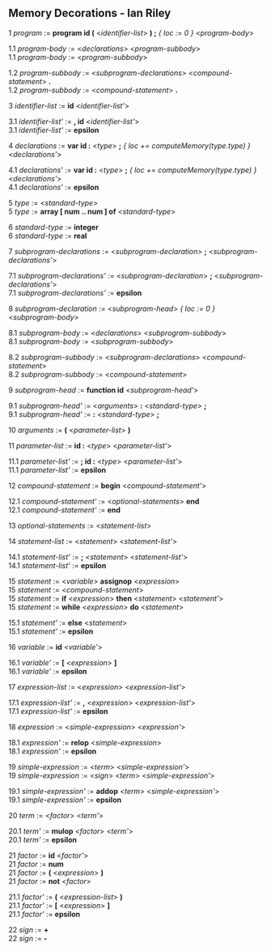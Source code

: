 ## Memory Decorations - Ian Riley

1 _program_ := **program id (** <_identifier-list_> **) ;** _{ loc := 0 }_ <_program-body_>

1.1 _program-body_ := <_declarations_> <_program-subbody_> <br>
1.1 _program-body_ := <_program-subbody_>

1.2 _program-subbody_ := <_subprogram-declarations_> <_compound-statement_> **.** <br>
1.2 _program-subbody_ := <_compound-statement_> **.**

3 _identifier-list_ := **id** <_identifier-list'_>

3.1 _identifier-list'_ := **, id** <_identifier-list'_> <br>
3.1 _identifier-list'_ := **epsilon**

4 _declarations_ := **var id :** <_type_> **;** _{ loc += computeMemory(type.type) }_ <_declarations'_>

4.1 _declarations'_ := **var id :** <_type_> **;** _{ loc += computeMemory(type.type) }_ <_declarations'_> <br>
4.1 _declarations'_ := **epsilon**

5 _type_ := <_standard-type_> <br>
5 _type_ := **array [ num .. num ] of** <_standard-type_>

6 _standard-type_ := **integer** <br>
6 _standard-type_ := **real**

7 _subprogram-declarations_ := <_subprogram-declaration_> **;** <_subprogram-declarations'_>

7.1 _subprogram-declarations'_ := <_subprogram-declaration_> **;** <_subprogram-declarations'_> <br>
7.1 _subprogram-declarations'_ := **epsilon**

8 _subprogram-declaration_ := <_subprogram-head_> _{ loc := 0 }_ <_subprogram-body_>

8.1 _subprogram-body_ := <_declarations_> <_subprogram-subbody_> <br>
8.1 _subprogram-body_ := <_subprogram-subbody_>

8.2 _subprogram-subbody_ := <_subprogram-declarations_> <_compound-statement_> <br>
8.2 _subprogram-subbody_ := <_compound-statement_>

9 _subprogram-head_ := **function id** <_subprogram-head'_>

9.1 _subprogram-head'_ := <_arguments_> **:** <_standard-type_> **;** <br>
9.1 _subprogram-head'_ := **:** <_standard-type_> **;**

10 _arguments_ := **(** <_parameter-list_> **)**

11 _parameter-list_ := **id :** <_type_> <_parameter-list'_>

11.1 _parameter-list'_ := **; id :** <_type_> <_parameter-list'_> <br>
11.1 _parameter-list'_ := **epsilon**

12 _compound-statement_ := **begin** <_compound-statement'_>

12.1 _compound-statement'_ := <_optional-statements_> **end** <br>
12.1 _compound-statement'_ := **end**

13 _optional-statements_ := <_statement-list_>

14 _statement-list_ := <_statement_> <_statement-list'_>

14.1 _statement-list'_ := **;** <_statement_> <_statement-list'_> <br>
14.1 _statement-list'_ := **epsilon**

15 _statement_ := <_variable_> **assignop** <_expression_> <br>
15 _statement_ := <_compound-statement_> <br>
15 _statement_ := **if** <_expression_> **then** <_statement_> <_statement'_> <br>
15 _statement_ := **while** <_expression_> **do** <_statement_>

15.1 _statement'_ := **else** <_statement_> <br>
15.1 _statement'_ := **epsilon**

16 _variable_ := **id** <_variable'_>

16.1 _variable'_ := **[** <_expression_> **]** <br>
16.1 _variable'_ := **epsilon**

17 _expression-list_ := <_expression_> <_expression-list'_>

17.1 _expression-list'_ := **,** <_expression_> <_expression-list'_> <br>
17.1 _expression-list'_ := **epsilon**

18 _expression_ := <_simple-expression_> <_expression'_>

18.1 _expression'_ := **relop** <_simple-expression_> <br>
18.1 _expression'_ := **epsilon**

19 _simple-expression_ := <_term_> <_simple-expression'_> <br>
19 _simple-expression_ := <_sign_> <_term_> <_simple-expression'_>

19.1 _simple-expression'_ := **addop** <_term_> <_simple-expression'_> <br>
19.1 _simple-expression'_ := **epsilon**

20 _term_ := <_factor_> <_term'_>

20.1 _term'_ := **mulop** <_factor_> <_term'_> <br>
20.1 _term'_ := **epsilon**

21 _factor_ := **id** <_factor'_> <br>
21 _factor_ := **num** <br>
21 _factor_ := **(** <_expression_> **)** <br>
21 _factor_ := **not** <_factor_>

21.1 _factor'_ := **(** <_expression-list_> **)** <br>
21.1 _factor'_ := **[** <_expression_> **]** <br>
21.1 _factor'_ := **epsilon**

22 _sign_ := **+** <br>
22 _sign_ := **-**
